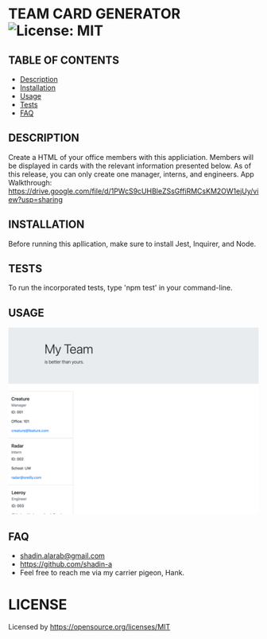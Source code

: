 
  # TEAM CARD GENERATOR ![License: MIT](https://img.shields.io/badge/License-MIT-yellow.svg)

  ## TABLE OF CONTENTS
  * [Description](#description)
  * [Installation](#installation)
  * [Usage](#usage)
  * [Tests](#tests)
  * [FAQ](#faq)


  ## DESCRIPTION
  Create a HTML of your office members with this appliciation. Members will be displayed in cards with the relevant information presented below. As of this release, you can only create one manager, interns, and engineers.
  App Walkthrough: https://drive.google.com/file/d/1PWcS9cUHBleZSsGffiRMCsKM2OW1ejUy/view?usp=sharing

  ## INSTALLATION
 Before running this apllication, make sure to install Jest, Inquirer, and Node.

  ## TESTS
  To run the incorporated tests, type 'npm test' in your command-line.

  ## USAGE
  ![App in Use](myappscreenshot.png)

  ## FAQ
  * shadin.alarab@gmail.com
  * https://github.com/shadin-a
  * Feel free to reach me via my carrier pigeon, Hank.

  # LICENSE
  
  Licensed by https://opensource.org/licenses/MIT
  
  
